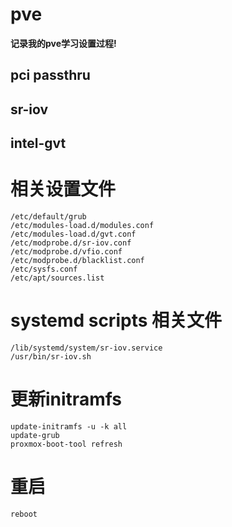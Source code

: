 # pve

**记录我的pve学习设置过程!**

## pci passthru
## sr-iov
## intel-gvt


# 相关设置文件

```
/etc/default/grub
/etc/modules-load.d/modules.conf
/etc/modules-load.d/gvt.conf
/etc/modprobe.d/sr-iov.conf
/etc/modprobe.d/vfio.conf
/etc/modprobe.d/blacklist.conf
/etc/sysfs.conf
/etc/apt/sources.list

```
# systemd scripts 相关文件
    /lib/systemd/system/sr-iov.service
    /usr/bin/sr-iov.sh
# 更新initramfs
    update-initramfs -u -k all
    update-grub
    proxmox-boot-tool refresh
# 重启
    reboot
